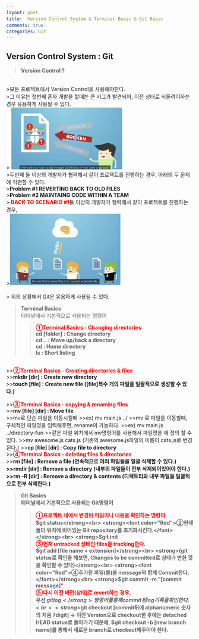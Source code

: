 ```yaml
---
layout: post
title:  Version Control System & Terminal Basic & Git Basic
comments: true
categories: Git
---
```


## Version Control System : Git <br>
><strong>Version Control ?</strong><br>
<br>
>모든 프로젝트에서 Version Control을 사용해야한다.<br>
>그 이유는 첫번째 혼자 개발을 할때는 큰 버그가 발견되어, 이전 상태로 되돌려야하는 경우 유용하게 사용될 수 있다.<br>  
> <img src="/images/android/2020-04-07 Version Control System(1).png" alt="blog capture" width="300" title="capture img">  
<br>
>두번째 둘 이상의 개발자가 협력해서 같이 프로젝트를 진행하는 경우, 아래의 두 문제에 직면할 수 있다.<br>
><strong>Problem #1 REVERTING BACK TO OLD FILES</strong><br>
><strong>Problem #2 MAINTAING CODE WITHIN A TEAM</strong><br>
><strong><font color="Red"> BACK TO SCENARIO #1</font></strong>둘 이상의 개발자가 협력해서 같이 프로젝트를 진행하는 경우,  
<br>
><img src="/images/android/2020-04-07 Version Control System(2).png" alt="blog capture" width="300" title="capture img"><br>
<br>
> 위의 상황에서 Git은 유용하게 사용될 수 있다.

> <strong>Terminal Basics</strong><br>
> 터미널에서 기본적으로 사용되는 명령어<br>
>><strong><font color="Red">①Terminal Basics - Changing directories</font></strong>  
>><strong>cd [folder] : Change directory</strong>  
>><strong>cd ..  : Move up/back a directory</strong>  
>><strong>cd : Home directory</strong>  
>><strong>ls : Short listing</strong>  
<br>
>><strong><font color="Red">②Terminal Basics - Creating directories & files</font></strong><br>
>><strong>mkdir [dir] : Create new directory  </strong><br>
>><strong>touch  [file] : Create new file ([file]복수 개의 파일을 일괄적으로 생성할 수 있다.)
</strong><br>
<br>
>><strong><font color="Red">③Terminal Basics - copying & renaming files</font></strong><br>
>><strong>mv [file] [dir] : Move file
</strong><br>
>>mv로 단순 파일을 이동시킬때  
>>ex) mv main.js ../  
>>mv 로 파일을 이동할때, 구체적인 파일명을 입력해주면,  rename이 가능하다.  
>>ex) mv main.js ../directory-fun  
>>같은 파일 위치에서 mv명령어를 사용해서 파일명을 재 정의 할 수 있다.  
>>mv awesome.js cats.js (기존의 awesome.js파일의 이름이 cats.js로 변경된다.)  
>><strong>cp [file] [dir] : Copy file to directory</strong>  
<br>
>><strong><font color="Red">④Terminal Basics - deleting files & directories</font></strong><br>
>><strong>rm [file] : Remove a file (연속적으로 여러 파일들을 일괄 삭제할 수 있다.)<br>
>><strong>rmdir [dir] : Remove a directory (내부의 파일들이 전부 삭제되어있어야 한다.)<br>
>><strong>rm -R [dir] : Remove a directory & contents (디렉토리와 내부 파일을 일괄적으로 전부 삭제한다.)<br>

> <strong>Git Basics</strong><br>
> 터미널에서 기본적으로 사용되는 Git명령어<br>
>><strong><font color="Red">①프로젝트 내에서 변경된 파일이나 내용을 확인하는 명령어</font></strong><br>
>><strong>$git status</strong><br>
>><strong><font color="Red">②현재 폴더 위치에 비어있는 Git repository를 초기화시킨다.</font></strong><br>
>><strong>$git init</strong><br>
>><strong><font color="Red">③현재 untracked 상태인 files을 tracking한다.</font></strong><br>
>><strong>$git add [file name + extension]</strong><br>
>><strong>(git status로 확인을 해보면, Changes to be committed로 상태가 변한 것을 확인할 수 있다)</strong><br>
>><strong><font color="Red">④추가한 파일(들)을 message와 함께 Commit한다.</font></strong><br>
>><strong>$git commit -m "[commit message]"</strong><br>
>><strong><font color="Red">⑤다시 이전 버전(상태)로 revert하는 경우,</font></strong><br>
>>우선 <strong>$git log</strong>명령어를 통해 commit된 log기록을 확인한다.<br>
>><strong>$git checkout [commit뒤에 alphanumeric 숫자의 처음 7digit]</strong>
>>→ 이전 Version으로 checkout한 후에는 detached HEAD status로 돌아가기 때문에, <strong>$git checkout -b [new branch name]</strong>를 통해서 새로운 branch로 checkout해주어야 한다.<br>  
